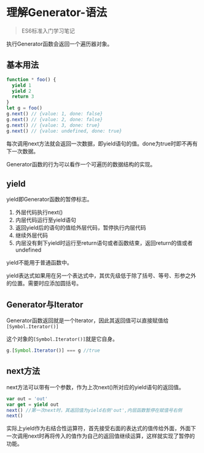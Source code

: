 # 理解Generator-语法

> ES6标准入门学习笔记

执行Generator函数会返回一个遍历器对象。

## 基本用法

``` javascript
function * foo() {
  yield 1
  yield 2
  return 3
}
let g = foo()
g.next() // {value: 1, done: false}
g.next() // {value: 2, done: false}
g.next() // {value: 3, done: true}
g.next() // {value: undefined, done: true}
```

每次调用next方法就会返回一次数据，即yield语句的值。done为true时即不再有下一次数据。

Generator函数的行为可以看作一个可遍历的数据结构的实现。

## yield

yield即Generator函数的暂停标志。

1. 外层代码执行next()
2. 内层代码运行至yield语句
3. 返回yield后的语句的值给外层代码，暂停执行内层代码
4. 继续外层代码
5. 内层没有剩下yield时运行至return语句或者函数结束，返回return的值或者undefined

yield不能用于普通函数中。

yield表达式如果用在另一个表达式中，其优先级低于除了括号、等号、形参之外的位置。需要时应添加圆括号。

## Generator与Iterator

Generator函数返回就是一个Iterator，因此其返回值可以直接赋值给`[Symbol.Iterator()]`

这个对象的`[Symbol.Iterator()]`就是它自身。

```javascript
g.[Symbol.Iterator()] === g //true
```

## next方法

next方法可以带有一个参数，作为上次next()所对应的yield语句的返回值。

```javascript
var out = 'out'
var get = yield out
next() //第一次next时，其返回值为yield右侧'out',内层函数暂停在赋值号右侧
next()
```

实际上yield作为右结合性运算符，首先接受右面的表达式的值传给外面，外面下一次调用next时再将传入的值作为自己的返回值继续运算，这样就实现了暂停的功能。

